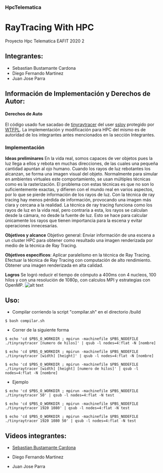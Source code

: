 
### HpcTelematica
# RayTracing With HPC
Proyecto Hpc Telematica EAFIT 2020 2

## Integrantes:
- Sebastian Bustamante Cardona
- Diego Fernando Martinez
- Juan Jose Parra

## Información de Implementación y Derechos de Autor:

#### Derechos de Auto
El código usado fue sacadao de [tinyraytracer](https://github.com/ssloy/tinyraytracer) del user [ssloy](https://github.com/ssloy) protegido por [WTFPL](https://en.wikipedia.org/wiki/WTFPL). La implementación y modificación para HPC del mismo es de autoridad de los integrantes antes mencionados en la sección Integrantes.

### Implementación
**Ideas preliminares**
En la vida real, somos capaces de ver objetos pues la luz llega a ellos y rebota en muchas direcciones, de las cuales una pequeña cantidad apuntan al ojo humano. Cuando los rayos de luz rebotantes los alcanzan, se forma una imagen visual del objeto.
Normalmente para simular en ambientes virtuales este comportamiento, se usan múltiples técnicas como es la rasterización. El problema con estas técnicas es que no son lo suficientemente exactas, y difieren con el mundo real en varios aspectos, por lo que se pierde información de los rayos de luz. Con la técnica de ray tracing hay menos pérdida de información, provocando una imagen más clara y cercana a la realidad. 
La técnica de ray tracing funciona como los rayos de luz en la vida real, pero contraria a esta, los rayos se calculan desde la cámara, no desde la fuente de luz. Esto se hace para calcular únicamente los rayos que tienen importancia para la escena y evitar operaciones innecesarias.

**Objetivos y alcance**
Objetivo general: Enviar información de una escena a un cluster HPC para obtener como resultado una imagen renderizada por medio de la técnica de Ray Tracing.

**Objetivos específicos**: 
Aplicar paralelismo en la técnica de Ray Tracing.
Efectuar la técnica de Ray Tracing con computación de alto rendimiento.
Obtener una imagen renderizada en alta calidad.

**Logros**
Se logró reducir el tiempo de cómputo a 400ms con 4 nucleos, 100 hilos y con una resolución de 1080p, con calculos MPI y estrategias con OpenMP.
![alt text](https://github.com/Ilianx/HpcTelematica/blob/master/Img/Hpcjpeg.png)

## Uso:
- Compilar corriendo la script "compilar.sh" en el directorio /build

`$ bash compilar.sh`
- Correr de la siguiente forma

`$ echo 'cd $PBS_O_WORKDIR ; mpirun -machinefile $PBS_NODEFILE ./tinyraytracer [numero de hilos]' | qsub -l nodes=4:flat -N [nombre]`

`$ echo 'cd $PBS_O_WORKDIR ; mpirun -machinefile $PBS_NODEFILE ./tinyraytracer [width] [height]' | qsub -l nodes=4:flat -N [nombre]`

`$ echo 'cd $PBS_O_WORKDIR ; mpirun -machinefile $PBS_NODEFILE ./tinyraytracer [width] [height] [numero de hilos]' | qsub -l nodes=4:flat -N [nombre]`

- Ejemplo

`$ echo 'cd $PBS_O_WORKDIR ; mpirun -machinefile $PBS_NODEFILE ./tinyraytracer 50' | qsub -l nodes=4:flat -N test`

`$ echo 'cd $PBS_O_WORKDIR ; mpirun -machinefile $PBS_NODEFILE ./tinyraytracer 1920 1080' | qsub -l nodes=4:flat -N test`

`$ echo 'cd $PBS_O_WORKDIR ; mpirun -machinefile $PBS_NODEFILE ./tinyraytracer 1920 1080 50' | qsub -l nodes=4:flat -N test`


## Videos integrantes:

- [Sebastian Bustamante Cardona](https://youtu.be/oS7-QFTQh0o)

- Diego Fernando Martinez

- Juan Jose Parra
